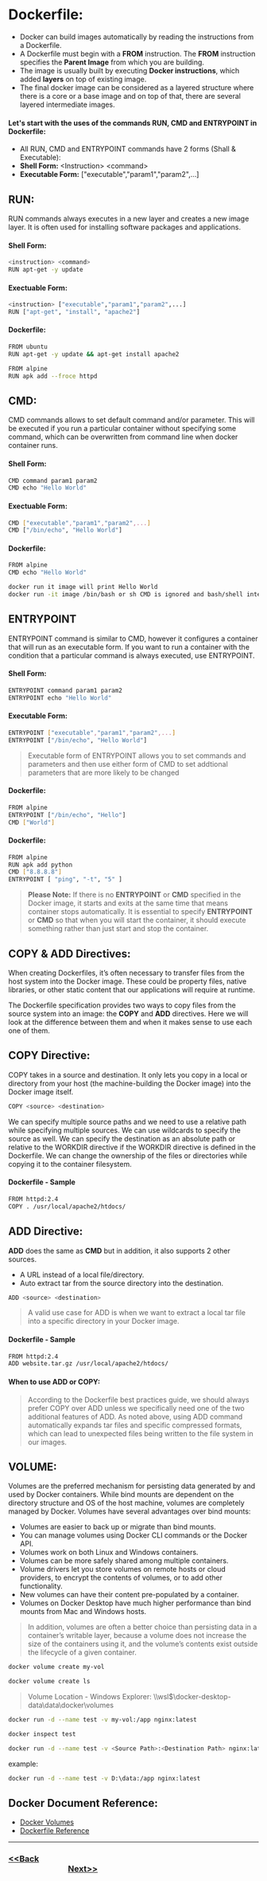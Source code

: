 # Dockerfile:

- Docker can build images automatically by reading the instructions from a Dockerfile.
- A Dockerfile must begin with a **FROM** instruction. The **FROM** instruction specifies the **Parent Image** from which you are building.
- The image is usually built by executing **Docker instructions**, which added **layers** on top of existing image.
- The final docker image can be considered as a layered structure where there is a core or a base image and on top of that, there are several layered intermediate images.

#### Let's start with the uses of the commands **RUN**, **CMD** and **ENTRYPOINT** in Dockerfile:

- All RUN, CMD and ENTRYPOINT commands have 2 forms (Shall & Executable):
- **Shell Form:** \<Instruction> \<command>
- **Executable Form:** <instruction>["executable","param1","param2",...]

## RUN:

RUN commands always executes in a new layer and creates a new image layer. It is often used for installing software packages and applications.
#### Shell Form:
```bash
<instruction> <command>
RUN apt-get -y update
```
#### Exectuable Form:
```bash
<instruction> ["executable","param1","param2",...]
RUN ["apt-get", "install", "apache2"]
```
#### Dockerfile:
```bash    
FROM ubuntu
RUN apt-get -y update && apt-get install apache2
```
```bash
FROM alpine
RUN apk add --froce httpd
```
## CMD:

CMD commands allows to set default command and/or parameter. This will be executed if you run a particular container without specifying some command, which can be overwritten from command line when docker container runs. 

#### Shell Form:
```bash
CMD command param1 param2
CMD echo "Hello World"
```
#### Exectuable Form:
```bash
CMD ["executable","param1","param2",...]
CMD ["/bin/echo", "Hello World"]
```
#### Dockerfile:
```bash
FROM alpine
CMD echo "Hello World"
```
```bash
docker run it image will print Hello World
docker run -it image /bin/bash or sh CMD is ignored and bash/shell interpreter run instead
```
## ENTRYPOINT

ENTRYPOINT command is similar to CMD, however it configures a container that will run as an executable form.  If you want to run a container with the condition that a particular command is always executed, use ENTRYPOINT.

#### Shell Form:
```bash
ENTRYPOINT command param1 param2
ENTRYPOINT echo "Hello World"
```
#### Executable Form:
```bash
ENTRYPOINT ["executable","param1","param2",...]
ENTRYPOINT ["/bin/echo", "Hello World"]
```
> Executable form of ENTRYPOINT allows you to set commands and parameters and then use either form of CMD to set addtional parameters that are more likely to be changed

#### Dockerfile:
```bash
FROM alpine
ENTRYPOINT ["/bin/echo", "Hello"]
CMD ["World"]
```

#### Dockerfile:
```bash
FROM alpine
RUN apk add python
CMD ["8.8.8.8"]
ENTRYPOINT [ "ping", "-t", "5" ] 
```
> **Please Note:** If there is no **ENTRYPOINT** or **CMD** specified in the Docker image, it starts and exits at the same time that means container stops automatically. It is essential to specify **ENTRYPOINT** or **CMD** so that when you will start the container, it should execute something rather than just start and stop the container.

## COPY & ADD Directives:

When creating Dockerfiles, it’s often necessary to transfer files from the host system into the Docker image. These could be property files, native libraries, or other static content that our applications will require at runtime.

The Dockerfile specification provides two ways to copy files from the source system into an image: the **COPY** and **ADD** directives.
Here we will look at the difference between them and when it makes sense to use each one of them.

## **COPY Directive:**
COPY takes in a source and destination. It only lets you copy in a local or directory from your host (the machine-building the Docker image) into the Docker image itself.
```bash
COPY <source> <destination>
```
We can specify multiple source paths and we need to use a relative path while specifying multiple sources. We can use wildcards to specify the source as well. We can specify the destination as an absolute path or relative to the WORKDIR directive if the WORKDIR directive is defined in the Dockerfile. We can change the ownership of the files or directories while copying it to the container filesystem.

#### Dockerfile - Sample
```bash
FROM httpd:2.4
COPY . /usr/local/apache2/htdocs/
```

## **ADD Directive:**

**ADD**  does the same as **CMD** but in addition, it also supports 2 other sources. 

- A URL instead of a local file/directory.
- Auto extract tar from the source directory into the destination.

```bash
ADD <source> <destination>
```
> A valid use case for ADD is when we want to extract a local tar file into a specific directory in your Docker image.

#### Dockerfile - Sample
```bash
FROM httpd:2.4
ADD website.tar.gz /usr/local/apache2/htdocs/
```

#### When to use **ADD** or **COPY**: 
> According to the Dockerfile best practices guide, we should always prefer COPY over ADD unless we specifically need one of the two additional features of ADD. As noted above, using ADD command automatically expands tar files and specific compressed formats, which can lead to unexpected files being written to the file system in our images.

## **VOLUME:**
Volumes are the preferred mechanism for persisting data generated by and used by Docker containers. While bind mounts are dependent on the directory structure and OS of the host machine, volumes are completely managed by Docker. Volumes have several advantages over bind mounts:

- Volumes are easier to back up or migrate than bind mounts.
- You can manage volumes using Docker CLI commands or the Docker API.
- Volumes work on both Linux and Windows containers.
- Volumes can be more safely shared among multiple containers.
- Volume drivers let you store volumes on remote hosts or cloud providers, to encrypt the contents of volumes, or to add other functionality.
- New volumes can have their content pre-populated by a container.
- Volumes on Docker Desktop have much higher performance than bind mounts from Mac and Windows hosts.

> In addition, volumes are often a better choice than persisting data in a container’s writable layer, because a volume does not increase the size of the containers using it, and the volume’s contents exist outside the lifecycle of a given container.

```bash
docker volume create my-vol
```
```bash
docker volume create ls
```
> Volume Location - Windows Explorer: \\\wsl$\docker-desktop-data\data\docker\volumes
  
```bash
docker run -d --name test -v my-vol:/app nginx:latest
```
```bash
docker inspect test
```
```bash
docker run -d --name test -v <Source Path>:<Destination Path> nginx:latest
```
example:
```bash
docker run -d --name test -v D:\data:/app nginx:latest
```


## Docker Document Reference:
- [Docker Volumes](https://docs.docker.com/storage/)
- [Dockerfile Reference](https://docs.docker.com/engine/reference/builder/)

---

### [<<Back](https://github.com/ihorizonsr/docker-basics/tree/main/docker-container) &nbsp; &nbsp; &nbsp; &nbsp; &nbsp; &nbsp; &nbsp; &nbsp; &nbsp; &nbsp; &nbsp; &nbsp; &nbsp; &nbsp; &nbsp; &nbsp; &nbsp; &nbsp; &nbsp; &nbsp; &nbsp; &nbsp; &nbsp; &nbsp; &nbsp; &nbsp; &nbsp; &nbsp; &nbsp; &nbsp; &nbsp; &nbsp; &nbsp; &nbsp; &nbsp; &nbsp; &nbsp; &nbsp; &nbsp; &nbsp; &nbsp; &nbsp; &nbsp; &nbsp; &nbsp; &nbsp; &nbsp; &nbsp; &nbsp; &nbsp; &nbsp; &nbsp; &nbsp; &nbsp; &nbsp; &nbsp; &nbsp; &nbsp; &nbsp; &nbsp; &nbsp; &nbsp; &nbsp; &nbsp; &nbsp; &nbsp; &nbsp; &nbsp; &nbsp; &nbsp; &nbsp; &nbsp; &nbsp;[Next>>](https://github.com/ihorizonsr/docker-basics/tree/main/docker-registry)
